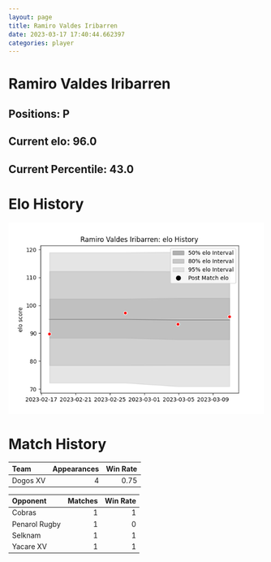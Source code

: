 ```yaml
---  
layout: page  
title: Ramiro Valdes Iribarren  
date: 2023-03-17 17:40:44.662397  
categories: player  
---
```

# Ramiro Valdes Iribarren

## Positions: P

## Current elo: 96.0

## Current Percentile: 43.0

# Elo History


![elo history](history_RamiroValdesIribarren.png)
# Match History


| Team     |   Appearances |   Win Rate |
|:---------|--------------:|-----------:|
| Dogos XV |             4 |       0.75 |

| Opponent      |   Matches |   Win Rate |
|:--------------|----------:|-----------:|
| Cobras        |         1 |          1 |
| Penarol Rugby |         1 |          0 |
| Selknam       |         1 |          1 |
| Yacare XV     |         1 |          1 |